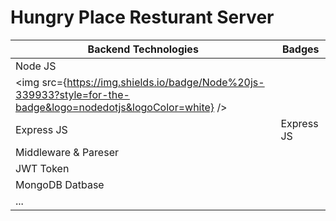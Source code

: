 # Hungry Place Resturant Server

| Backend Technologies      | Badges                |
|---------------------------|-----------------------|
|  Node JS                  |
 <img src={https://img.shields.io/badge/Node%20js-339933?style=for-the-badge&logo=nodedotjs&logoColor=white} /> |
| Express JS                |Express JS             |
| Middleware & Pareser      |
| JWT Token                 |
| MongoDB Datbase           |
| ...                       |